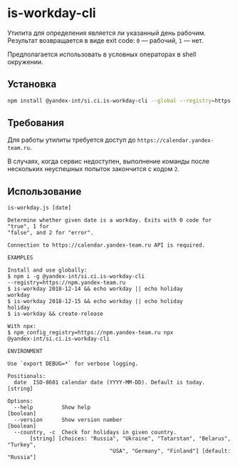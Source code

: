 # is-workday-cli

Утилита для определения является ли указанный день рабочим.
Результат возвращается в виде exit code: `0` — рабочий, `1` — нет.

Предполагается использовать в условных операторах в shell окружении.

## Установка

```bash
npm install @yandex-int/si.ci.is-workday-cli --global --registry=https://npm.yandex-team.ru
```

## Требования

Для работы утилиты требуется доступ до `https://calendar.yandex-team.ru`.

В случаях, когда сервис недоступен, выполнение команды после нескольких неуспешных попыток закончится с кодом `2`.

## Использование

```console
is-workday.js [date]

Determine whether given date is a workday. Exits with 0 code for "true", 1 for
"false", and 2 for "error".

Connection to https://calendar.yandex-team.ru API is required.

EXAMPLES

Install and use globally:
$ npm i -g @yandex-int/si.ci.is-workday-cli
--registry=https://npm.yandex-team.ru
$ is-workday 2018-12-14 && echo workday || echo holiday
workday
$ is-workday 2018-12-15 && echo workday || echo holiday
holiday
$ is-workday && create-release

With npx:
$ npm_config_registry=https://npm.yandex-team.ru npx
@yandex-int/si.ci.is-workday-cli

ENVIRONMENT

Use `export DEBUG=*` for verbose logging.

Positionals:
  date  ISO-8601 calendar date (YYYY-MM-DD). Default is today.          [string]

Options:
  --help         Show help                                             [boolean]
  --version      Show version number                                   [boolean]
  --country, -c  Check for holidays in given country.
       [string] [choices: "Russia", "Ukraine", "Tatarstan", "Belarus", "Turkey",
                                "USA", "Germany", "Finland"] [default: "Russia"]

```

